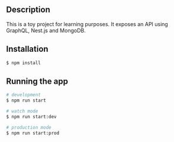 ## Description

This is a toy project for learning purposes. It exposes an API using GraphQL, Nest.js and MongoDB.

## Installation

```bash
$ npm install
```

## Running the app

```bash
# development
$ npm run start

# watch mode
$ npm run start:dev

# production mode
$ npm run start:prod
```
